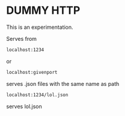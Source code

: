 # DUMMY HTTP

This is an experimentation.

Serves from

``` bash 
localhost:1234 
```

or

``` bash
localhost:givenport
```

serves .json files with the same name as path

``` bash
localhost:1234/lol.json
``` 
serves lol.json
